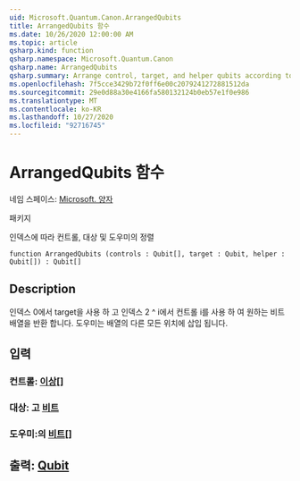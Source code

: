 ```yaml
---
uid: Microsoft.Quantum.Canon.ArrangedQubits
title: ArrangedQubits 함수
ms.date: 10/26/2020 12:00:00 AM
ms.topic: article
qsharp.kind: function
qsharp.namespace: Microsoft.Quantum.Canon
qsharp.name: ArrangedQubits
qsharp.summary: Arrange control, target, and helper qubits according to an index
ms.openlocfilehash: 7f5cce3429b72f0ff6e00c2079241272881512da
ms.sourcegitcommit: 29e0d88a30e4166fa580132124b0eb57e1f0e986
ms.translationtype: MT
ms.contentlocale: ko-KR
ms.lasthandoff: 10/27/2020
ms.locfileid: "92716745"
---
```

# <a name="arrangedqubits-function"></a>ArrangedQubits 함수

네임 스페이스: [Microsoft. 양자](xref:Microsoft.Quantum.Canon)

패키지 [](https://nuget.org/packages/)


인덱스에 따라 컨트롤, 대상 및 도우미의 정렬

```qsharp
function ArrangedQubits (controls : Qubit[], target : Qubit, helper : Qubit[]) : Qubit[]
```


## <a name="description"></a>Description

인덱스 0에서 target을 사용 하 고 인덱스 2 ^ i에서 컨트롤 i를 사용 하 여 원하는 비트 배열을 반환 합니다.  도우미는 배열의 다른 모든 위치에 삽입 됩니다.

## <a name="input"></a>입력

### <a name="controls--qubit"></a>컨트롤: [이상](xref:microsoft.quantum.lang-ref.qubit)[]




### <a name="target--qubit"></a>대상: 고 [비트](xref:microsoft.quantum.lang-ref.qubit)




### <a name="helper--qubit"></a>도우미:의 [비트](xref:microsoft.quantum.lang-ref.qubit)[]





## <a name="output--qubit"></a>출력: [Qubit](xref:microsoft.quantum.lang-ref.qubit)

